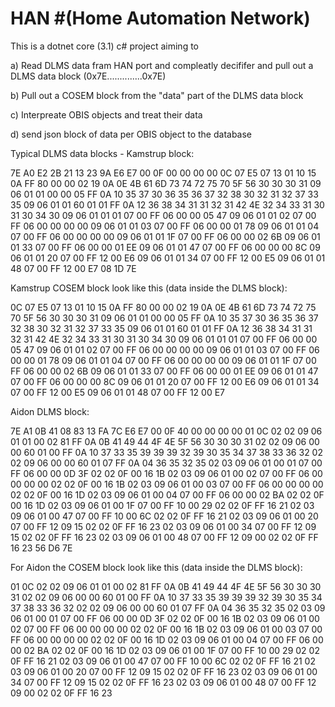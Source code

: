 # HAN \#(Home Automation Network)

This is a dotnet core (3.1) c# project aiming to

a) Read DLMS data fram HAN port and compleatly decififer and pull out a DLMS data block (0x7E..............0x7E)

b) Pull out a COSEM block from the "data" part of the DLMS data block

c) Interpreate OBIS objects and treat their data

d) send json block of data per OBIS object to the database

Typical DLMS data blocks -
Kamstrup block:

7E A0 E2 2B 21 13 23 9A E6 E7 00 0F 00 00 00 00 0C 07 E5 07 13 01 10 15 0A FF 80 00 00 02
19 0A 0E 4B 61 6D 73 74 72 75 70 5F 56 30 30 30 31 09 06 01 01 00 00 05 FF 0A 10 35 37 30
36 35 36 37 32 38 30 32 31 32 37 33 35 09 06 01 01 60 01 01 FF 0A 12 36 38 34 31 31 32 31
42 4E 32 34 33 31 30 31 30 34 30 09 06 01 01 01 07 00 FF 06 00 00 05 47 09 06 01 01 02 07
00 FF 06 00 00 00 00 09 06 01 01 03 07 00 FF 06 00 00 01 78 09 06 01 01 04 07 00 FF 06 00
00 00 00 09 06 01 01 1F 07 00 FF 06 00 00 02 6B 09 06 01 01 33 07 00 FF 06 00 00 01 EE 09
06 01 01 47 07 00 FF 06 00 00 00 8C 09 06 01 01 20 07 00 FF 12 00 E6 09 06 01 01 34 07 00
FF 12 00 E5 09 06 01 01 48 07 00 FF 12 00 E7 08 1D 7E

Kamstrup COSEM block look like this (data inside the DLMS block):

0C 07 E5 07 13 01 10 15 0A FF 80 00 00 02
19 0A 0E 4B 61 6D 73 74 72 75 70 5F 56 30 30 30 31 09 06 01 01 00 00 05 FF 0A 10 35 37 30
36 35 36 37 32 38 30 32 31 32 37 33 35 09 06 01 01 60 01 01 FF 0A 12 36 38 34 31 31 32 31
42 4E 32 34 33 31 30 31 30 34 30 09 06 01 01 01 07 00 FF 06 00 00 05 47 09 06 01 01 02 07
00 FF 06 00 00 00 00 09 06 01 01 03 07 00 FF 06 00 00 01 78 09 06 01 01 04 07 00 FF 06 00
00 00 00 09 06 01 01 1F 07 00 FF 06 00 00 02 6B 09 06 01 01 33 07 00 FF 06 00 00 01 EE 09
06 01 01 47 07 00 FF 06 00 00 00 8C 09 06 01 01 20 07 00 FF 12 00 E6 09 06 01 01 34 07 00
FF 12 00 E5 09 06 01 01 48 07 00 FF 12 00 E7

Aidon DLMS block:

7E A1 0B 41 08 83 13 FA 7C E6 E7 00 0F 40 00 00 00 00 01 0C 02 02 09 06 01 01 00 02 81 FF
0A 0B 41 49 44 4F 4E 5F 56 30 30 30 31 02 02 09 06 00 00 60 01 00 FF 0A 10 37 33 35 39 39
39 32 39 30 35 34 37 38 33 36 32 02 02 09 06 00 00 60 01 07 FF 0A 04 36 35 32 35 02 03 09
06 01 00 01 07 00 FF 06 00 00 0D 3F 02 02 0F 00 16 1B 02 03 09 06 01 00 02 07 00 FF 06 00
00 00 00 02 02 0F 00 16 1B 02 03 09 06 01 00 03 07 00 FF 06 00 00 00 00 02 02 0F 00 16 1D
02 03 09 06 01 00 04 07 00 FF 06 00 00 02 BA 02 02 0F 00 16 1D 02 03 09 06 01 00 1F 07 00
FF 10 00 29 02 02 0F FF 16 21 02 03 09 06 01 00 47 07 00 FF 10 00 6C 02 02 0F FF 16 21 02
03 09 06 01 00 20 07 00 FF 12 09 15 02 02 0F FF 16 23 02 03 09 06 01 00 34 07 00 FF 12 09
15 02 02 0F FF 16 23 02 03 09 06 01 00 48 07 00 FF 12 09 00 02 02 0F FF 16 23 56 D6 7E

For Aidon the COSEM block look like this (data inside the DLMS block):

01 0C 02 02 09 06 01 01 00 02 81 FF 0A 0B 41 49 44 4F 4E 5F 56 30 30 30 31 02 02 09 06 00
00 60 01 00 FF 0A 10 37 33 35 39 39 39 32 39 30 35 34 37 38 33 36 32 02 02 09 06 00 00 60
01 07 FF 0A 04 36 35 32 35 02 03 09 06 01 00 01 07 00 FF 06 00 00 0D 3F 02 02 0F 00 16 1B
02 03 09 06 01 00 02 07 00 FF 06 00 00 00 00 02 02 0F 00 16 1B 02 03 09 06 01 00 03 07 00
FF 06 00 00 00 00 02 02 0F 00 16 1D 02 03 09 06 01 00 04 07 00 FF 06 00 00 02 BA 02 02 0F
00 16 1D 02 03 09 06 01 00 1F 07 00 FF 10 00 29 02 02 0F FF 16 21 02 03 09 06 01 00 47 07
00 FF 10 00 6C 02 02 0F FF 16 21 02 03 09 06 01 00 20 07 00 FF 12 09 15 02 02 0F FF 16 23
02 03 09 06 01 00 34 07 00 FF 12 09 15 02 02 0F FF 16 23 02 03 09 06 01 00 48 07 00 FF 12
09 00 02 02 0F FF 16 23
